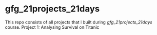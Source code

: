 # gfg_21projects_21days
This repo consists of all projects that I built during *gfg_21projects_21days* course.
Project 1: Analysing Survival on Titanic 
